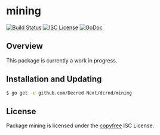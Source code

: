 mining
======

[![Build Status](https://github.com/Decred-Next/dcrnd/workflows/Build%20and%20Test/badge.svg)](https://github.com/Decred-Next/dcrnd/actions)
[![ISC License](https://img.shields.io/badge/license-ISC-blue.svg)](http://copyfree.org)
[![GoDoc](https://img.shields.io/badge/godoc-reference-blue.svg)](https://godoc.org/github.com/Decred-Next/dcrnd/mining)

## Overview

This package is currently a work in progress.

## Installation and Updating

```bash
$ go get -u github.com/Decred-Next/dcrnd/mining
```

## License

Package mining is licensed under the [copyfree](http://copyfree.org) ISC
License.
